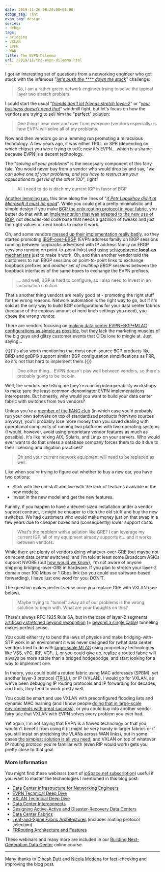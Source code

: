 ```yaml
---
date: 2019-11-26 08:20:00+01:00
dcbgp_tag: rant
evpn_tag: design
series:
- dcbgp
tags:
- bridging
- VXLAN
- EVPN
- WAN
title: The EVPN Dilemma
url: /2019/11/the-evpn-dilemma.html
---
```

I got an interesting set of questions from a networking engineer who got stuck with the infamous "*[let's push the \*\*\*\* down the stack](/2013/04/this-is-what-makes-networking-so-complex.html)*" challenge:

> So, I am a rather green network engineer trying to solve the typical layer two stretch problem.

I could start the usual "*[friends don't let friends stretch layer-2](/2012/05/layer-2-network-is-single-failure.html)*" or "*[your business doesn't need that](/2013/01/long-distance-vmotion-stretched-ha.html)*" windmill fight, but let's focus on how the vendors are trying to sell him the "perfect" solution:
<!--more-->
> One thing I hear over and over from everyone (vendors especially) is how EVPN will solve all of my problems.

Now and then vendors go on a lemming run promoting a miraculous technology. A few years ago, it was either TRILL or SPB (depending on which chipset you were trying to sell); now it's EVPN... which is a shame because EVPN is a decent technology.

The "*solving all your problems*" is the necessary component of this fairy tale. You would never buy from a vendor who would drop by and say, "*we can solve one of your problems, and you have to restructure your applications to get rid of the other 100*", right?

> All I need to do is ditch my current IGP in favor of BGP

[Another lemming run](/2017/11/bgp-as-better-igp-when-and-where.html), this time along the lines of "*[if Petr Lapukhov did it at Microsoft it must be good](/2018/05/is-ospf-or-is-is-good-enough-for-my.html)*". While you could get a pretty minimalistic and simple design if you make [BGP the only routing protocol in your fabric](https://www.ipspace.net/Data_Center_BGP/BGP_Fabric_Routing_Protocol), you better do that with an [implementation that was adapted to the new use of BGP](/2015/02/bgp-configuration-made-simple-with.html), not decades-old code base that needs a gazillion of tweaks and just the right values of nerd knobs to make it work.

Oh, and some vendors [messed up their implementation really badly](/2019/04/dont-sugarcoat-challenges-you-have.html), so they started promoting [IBGP-over-EBGP](https://www.ipspace.net/Data_Center_BGP/BGP_in_EVPN-Based_Data_Center_Fabrics) (EVPN address family on IBGP sessions running between loopbacks advertised with IP address family on EBGP sessions running on point-to-point links) and [using schizophrenic **local-as** mechanisms](/2018/05/dissecting-ibgpebgp-junos-configuration.html) just to make it work. Oh, and then another vendor told the customers to run EBGP sessions on point-to-point links to exchange loopback prefixes and *another set of multihop EBGP sessions* between the loopback interfaces of the same boxes to exchange the EVPN prefixes.

> ... and well, BGP is hard to configure, so I also need to invest in an automation solution.

That's another thing vendors are really good at - promoting the right stuff for the wrong reasons. Network automation is the right way to go, but if it's sold as the only way to build BGP configurations for your data center fabrics (because of the copious amount of nerd knob settings you need), you chose the wrong vendor.

There are vendors focusing on [making data center EVPN+BGP+MLAG configurations as simple as possible](/2019/10/auto-mlag-and-auto-bgp-in-cumulus-linux.html), but they lack the marketing muscles of the big guys and glitzy customer events that CIOs love to mingle at. Just saying...

{{<note info>}}It\'s also worth mentioning that most open-source BGP products like BIRD and goBPG support similar BGP configuration simplifications as FRR, so it\'s not that hard to implement them.{{</note>}}

> One other thing... EVPN doesn't play well between vendors, so there's probably going to be lock-in.

Well, the vendors are telling me they're running interoperability workshops to make sure the least-common-denominator EVPN implementations interoperate. But honestly, why would you want to build your data center fabric with switches from two vendors?

Unless you're a [member of the FANG club](/2016/03/you-want-your-network-to-be-like.html) (in which case you'd probably run your own software on top of standardized products from two sources anyway), you'll probably lose more money than you saved dealing with operational complexity of running two platforms with two operating systems (I would, however, avoid using proprietary vendor features as much as possible). It's like mixing AIX, Solaris, and Linux on your servers. Who would ever want to do that unless a database company forces them to do it due to their licensing and litigation practices?

> Oh and your current network equipment will need to be replaced as well.

Like when you're trying to figure out whether to buy a new car, you have two options:

-   Stick with the old stuff and live with the lack of features available in the new models;
-   Invest in the new model and get the new features.

Funnily, if you happen to have a decent-sized installation under a vendor support contract, it might be cheaper to ditch the old stuff and buy the new switches. We had customers who would make money just on that swap in a few years due to cheaper boxes and (consequently) lower support costs.

> What's the problem with a solution like GRE? I can leverage my current IGP, all of my equipment already supports it... and it works between vendors.

While there are plenty of vendors doing whatever-over-GRE (but maybe not on recent data center switches), and I\'m told at least some Broadcom ASICs support NVGRE (but [how would we know](/2016/05/what-are-problems-with-broadcom.html)), I'm not aware of anyone shipping bridging-over-GRE in hardware. If you plan to stretch your layer-2 domain over 100 Mbps or 1 Gbps link (so you could use software-based forwarding), I have just one word for you: DON'T.

The question makes perfect sense once you replace GRE with VXLAN (see below).

> Maybe trying to "tunnel" away all of our problems is the wrong solution to begin with. What are your thoughts on this?

There's always RFC 1925 Rule 6A, but in the case of layer-2 segments [artificially stretched beyond recognition](/2018/01/revisited-need-for-stretched-vlans.html) (= [beyond a single cable](/2019/04/commentary-were-stuck-with-40-years-old.html)) tunneling makes perfect sense.

You could either try to bend the laws of physics and make bridging-with-STP work in an environment it was never designed for (what data center vendors tried to do with [large-scale MLAG](/2010/10/multi-chassis-link-aggregation-basics.html) using proprietary technologies like VSS, vPC, IRF, VCF...), or you could give up, realize a routed fabric will always be more stable than a bridged hodgepodge, and start looking for a way to implement one.

In theory, you could build a routed fabric using MAC addresses (SPBM), yet another layer-3 protocol ([TRILL](/2010/07/why-is-trill-not-routing-at-layer-2.html)), or IP (VXLAN). I would go for VXLAN, as we've been debugging IP routing protocols and IP forwarding for decades, and thus, they tend to work pretty well.

You could be smart and use VXLAN with preconfigured flooding lists and dynamic MAC learning (and I know people [doing that in large-scale environments with great success](/2018/03/could-we-build-ixp-on-top-of-vxlan.html)), or you could buy into another vendor fairy tale that VXLAN with EVPN solves every problem you ever had.

Yet again, I'm not saying that EVPN is a flawed technology or that you wouldn't benefit from using it (it might be very handy in larger fabrics or if you still insist on stretching the VLANs across WAN links), but in some cases [the simplest solution is all you need](/2018/02/using-evpn-in-very-small-data-center.html), and VXLAN on top of whatever IP routing protocol you're familiar with (even RIP would work) gets you pretty close to that goal.

### More Information

You might find these webinars (part of [ipSpace.net subscription](https://www.ipspace.net/Subscription/)) useful if you want to master the technologies I mentioned in this blog post:

-   [Data Center Infrastructure for Networking Engineers](https://www.ipspace.net/Data_Center_Infrastructure_for_Networking_Engineers)
-   [EVPN Technical Deep Dive](https://www.ipspace.net/EVPN_Technical_Deep_Dive)
-   [VXLAN Technical Deep Dive](https://www.ipspace.net/EVPN_Technical_Deep_Dive)
-   [Data Center Interconnects](https://www.ipspace.net/Data_Center_Interconnects)
-   [Designing Active-Active and Disaster-Recovery Data Centers](https://www.ipspace.net/Designing_Active-Active_and_Disaster_Recovery_Data_Centers)
-   [Data Center Fabrics](https://www.ipspace.net/Data_Center_Fabrics)
-   [Leaf-and-Spine Fabric Architectures](https://www.ipspace.net/Leaf-and-Spine_Fabric_Architectures) (includes routing protocol selection)
-   [FRRouting Architecture and Features](https://www.ipspace.net/FRRouting_Architecture_and_Features)

These webinars and many more are included in our [Building Next-Generation Data Center](https://www.ipspace.net/Building_Next-Generation_Data_Center) online course.

---

Many thanks to [Dinesh Dutt](https://www.ipspace.net/Author:Dinesh_Dutt) and [Nicola Modena](https://www.ipspace.net/Expert:Nicola_Modena) for fact-checking and improving the blog post.
